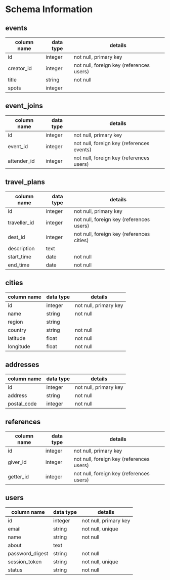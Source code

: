 # Schema Information

## events
column name | data type | details
------------|-----------|-----------------------
id          | integer   | not null, primary key
creator_id  | integer   | not null, foreign key (references users)
title       | string    | not null
spots       | integer   |

## event_joins
column name | data type | details
------------|-----------|-----------------------
id          | integer   | not null, primary key
event_id    | integer   | not null, foreign key (references events)
attender_id | integer   | not null, foreign key (references users)

## travel_plans
column name  | data type | details
-------------|-----------|-----------------------
id           | integer   | not null, primary key
traveller_id | integer   | not null, foreign key (references users)
dest_id      | integer   | not null, foreign key (references cities)
description  | text      |
start_time   | date      | not null
end_time     | date      | not null

## cities
column name | data type | details
------------|-----------|-----------------------
id          | integer   | not null, primary key
name        | string    | not null
region      | string    |
country     | string    | not null
latitude    | float     | not null
longitude   | float     | not null

## addresses
column name | data type | details
------------|-----------|-----------------------
id          | integer   | not null, primary key
address     | string    | not null
postal_code | integer   | not null

## references
column name | data type | details
------------|-----------|-----------------------
id          | integer   | not null, primary key
giver_id    | integer   | not null, foreign key (references users)
getter_id   | integer   | not null, foreign key (references users)

## users
column name     | data type | details
----------------|-----------|-----------------------
id              | integer   | not null, primary key
email           | string    | not null, unique
name            | string    | not null
about           | text      |
password_digest | string    | not null
session_token   | string    | not null, unique
status          | string    | not null
